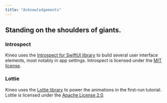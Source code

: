 ```yaml
---
title: "Acknowledgements"
---
```

## Standing on the shoulders of giants.

### Introspect

Kineo uses the [Introspect for SwiftUI library](https://github.com/siteline/SwiftUI-Introspect) to build several user interface elements, most notably in app settings. Introspect is licensed under the [MIT license](introspect).

### Lottie

Kineo uses the [Lottie library](https://airbnb.io/lottie) to power the animations in the first-run tutorial. Lottie is licensed under the [Apache License 2.0](lottie).
